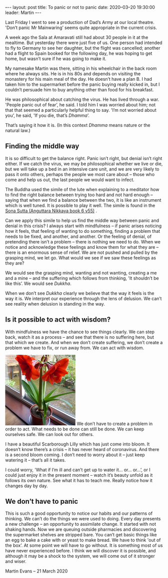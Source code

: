 –--
layout: post
title: To panic or not to panic
date: 2020–03–20 19:30:00
leader: Martin
–--

Last Friday I went to see a production of Dad’s Army at our local theatre. 'Don’t panic Mr Mainwaring’ seems quite appropriate in the current crisis.

A week ago the Sala at Amaravati still had about 30 people in it at the mealtime. But yesterday there were just five of us. One person had intended to fly to Germany to see her daughter, but the flight was cancelled; another had a flight to Spain booked for the following day, he was hoping to get home, but wasn’t sure if he was going to make it.

My namesake Martin was there, sitting in his wheelchair in the back room where he always sits. He is in his 80s and depends on visiting the monastery for his main meal of the day. He doesn’t have a plan B. I had taken him to the supermarket before the panic buying really kicked in, but I couldn’t persuade him to buy anything other than food for his breakfast.

He was philosophical about catching the virus. He has lived through a war. 'People panic out of fear’, he said. I told him I was worried about him; not that that seemed a particularly helpful thing to say. 'I’m not worried about you’, he said, 'If you die, that’s *Dhamma*’.

That’s saying it how it is. (In this context *Dhamma* means nature or the natural law.)

## Finding the middle way ##

It is so difficult to get the balance right. Panic isn’t right, but denial isn’t right either. If we catch the virus, we may be philosophical whether we live or die, but we will take up a bed in an intensive care unit, and we are very likely to pass it onto others, perhaps the people we most care about – those who come and help us out, the last people we would want to infect.

The Buddha used the simile of the lute when explaining to a meditator how to find the right balance between trying too hard and not hard enough – saying that when we find a balance between the two, it is like an instrument which is well tuned. It is possible to play it well. The simile is found in the [Sona Sutta (Anguttara Nikkaya book 6 v55)](https://www.dhammatalks.org/suttas/AN/AN6_55.html) .

Can we apply this simile to help us find the middle way between panic and denial in this crisis?  I always start with mindfulness – if panic arises noticing how it feels, that feeling of wanting to do something, finding a problem that needs to be fixed, and another, and another. Or the feeling of denial, of pretending there isn’t a problem – there is nothing we need to do. When we notice and acknowledge these feelings and know them for what they are – there is an enormous sense of relief. We are not pushed and pulled by the grasping mind, we let go.  What would we see if we saw these feelings as they are?

We would see the grasping mind, wanting and not wanting, creating a me and a mine – and the suffering which follows from thinking, 'It shouldn’t be like this’. We would see *Dukkha*.

When we don’t see *Dukkha* clearly we believe that the way it feels is the way it is. We interpret our experience through the lens of delusion. We can’t see reality when delusion is standing in the way.

## Is it possible to act with wisdom? ##

With mindfulness we have the chance to see things clearly. We can step back, watch it as a process – and see that there is no suffering here, but that which we create. And when we don’t create suffering, we don’t create a problem we have to fix, or run away from. We can act with wisdom.

![Scarborough lilly](/assets/scarborough-lilly.png) We don’t have to create a problem in order to act. What needs to be done can still be done. We can keep ourselves safe. We can look out for others.

I have a beautiful Scarborough Lilly which has just come into bloom. It doesn’t know there’s a crisis – it has never heard of coronavirus. And there is a second bloom coming. I don’t need to worry about it – just keep watering it – that’s all it takes.

I could worry, 'What if I’m ill and can’t get up to water it... or... or...’, or I could just enjoy it in the present moment – watch it’s beauty unfold as it follows its own nature. See what it has to teach me. Really notice how it changes day by day.

## We don’t have to panic ##

This is such a good opportunity to notice our habits and our patterns of thinking. We can’t do the things we were used to doing. Every day presents a new challenge – an opportunity to assimilate change. It started with not shaking hands. Now we are queuing outside pharmacies and discovering the supermarket shelves are stripped bare. You can’t get basic things like an egg to bake a cake with or yeast to make bread. We have to think 'out of the box’. At some point we will have to go without. It is something most of us have never experienced before. I think we will discover it is possible, and although it may be a shock to the system, we will come out of it stronger and wiser.

Martin Evans – 21 March 2020



